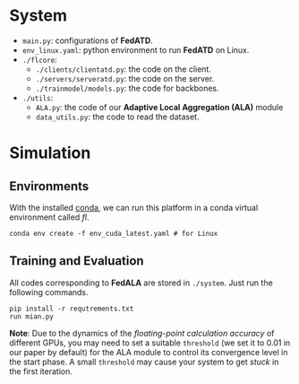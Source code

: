 # System

- `main.py`: configurations of **FedATD**. 
- `env_linux.yaml`: python environment to run **FedATD** on Linux. 
- `./flcore`: 
    - `./clients/clientatd.py`: the code on the client. 
    - `./servers/serveratd.py`: the code on the server. 
    - `./trainmodel/models.py`: the code for backbones. 
- `./utils`:
    - `ALA.py`: the code of our **Adaptive Local Aggregation (ALA)** module
    - `data_utils.py`: the code to read the dataset. 
# Simulation

## Environments
With the installed [conda](https://repo.anaconda.com/miniconda/Miniconda3-latest-Linux-x86_64.sh), we can run this platform in a conda virtual environment called *fl*. 
```
conda env create -f env_cuda_latest.yaml # for Linux
```


## Training and Evaluation

All codes corresponding to **FedALA** are stored in `./system`. Just run the following commands.

```
pip install -r requtrements.txt
run mian.py
```

**Note**: Due to the dynamics of the *floating-point calculation accuracy* of different GPUs, you may need to set a suitable `threshold` (we set it to 0.01 in our paper by default) for the ALA module to control its convergence level in the start phase. A small `threshold` may cause your system to get *stuck* in the first iteration.
